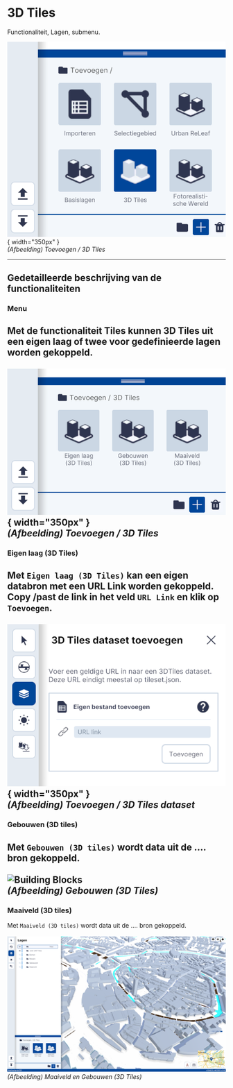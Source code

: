 # 3D Tiles

Functionaliteit, Lagen, submenu.  
  
![Building Blocks](../handleiding/imgs/lagen.toevoegen.menu.3d.tiles.png){ width="350px" }  
_(Afbeelding) Toevoegen / 3D Tiles_

---

## Gedetailleerde beschrijving van de functionaliteiten


### **Menu**  
Met de functionaliteit Tiles kunnen 3D Tiles uit een eigen laag of twee voor gedefinieerde lagen worden gekoppeld.  
<br>
![Building Blocks](../handleiding/imgs/lagen.toevoegen.3d.tiles.menu.png){ width="350px" }  
_(Afbeelding) Toevoegen / 3D Tiles_
<br>
---

### **Eigen laag (3D Tiles)** 
Met `Eigen laag (3D Tiles)` kan een eigen databron met een URL Link worden gekoppeld.  
Copy /past de link in het veld `URL Link` en klik op `Toevoegen`.  
<br>
![Building Blocks](../handleiding/imgs/lagen.toevoegen.3d.tiles.custom.png){ width="350px" }  
_(Afbeelding) Toevoegen / 3D Tiles dataset_
<br>
---

### **Gebouwen (3D tiles)** 
Met `Gebouwen (3D tiles)` wordt data uit de .... bron gekoppeld.  
<br>
![Building Blocks](../handleiding/imgs/lagen.toevoegen.3d.tiles.gebouwen.png)  
_(Afbeelding) Gebouwen (3D Tiles)_
<br>
---

### **Maaiveld (3D tiles)** 
Met `Maaiveld (3D tiles)` wordt data uit de .... bron gekoppeld.  
<br>
![Building Blocks](../handleiding/imgs/lagen.toevoegen.3d.tiles.maaiveld.png)  
_(Afbeelding) Maaiveld en Gebouwen (3D Tiles)_
<br>
